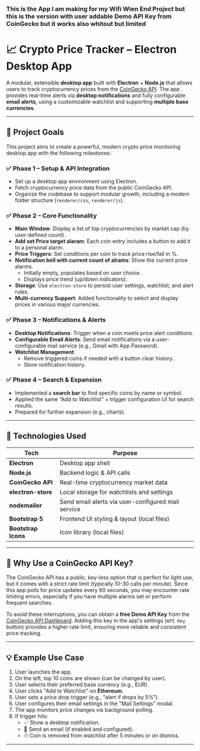 ### This is the App I am making for my Wifi Wien End Project but this is the version with user addable Demo API Key from CoinGecko but it works also whitout but limited

# 📈 Crypto Price Tracker – Electron Desktop App

A modular, extensible **desktop app** built with **Electron** + **Node.js** that allows users to track cryptocurrency prices from the [CoinGecko API](https://www.coingecko.com/en/api). The app provides real-time alerts via **desktop notifications** and fully configurable **email alerts**, using a customizable watchlist and supporting **multiple base currencies**.

---

## 🚀 Project Goals

This project aims to create a powerful, modern crypto price monitoring desktop app with the following milestones:

### ✅ **Phase 1 – Setup & API Integration**
- Set up a desktop app environment using Electron.
- Fetch cryptocurrency price data from the public CoinGecko API.
- Organize the codebase to support modular growth, including a modern folder structure (`renderer/css`, `renderer/js`).

### ✅ **Phase 2 – Core Functionality**
- **Main Window**: Display a list of top cryptocurrencies by market cap (by user-defined count).
- **Add set Price target alaram**: Each coin entry includes a button to add it to a personal alarm.
- **Price Triggers**: Set conditions per coin to track price rise/fall in %.
- **Notification bell with current count of alrams**: Show the current price alarms.
  - Initially empty, populates based on user choice.
  - Displays price trend (up/down indicators).
- **Storage**: Use `electron-store` to persist user settings, watchlist, and alert rules.
- **Multi-currency Support**: Added functionality to select and display prices in various major currencies.

### ✅ **Phase 3 – Notifications & Alerts**
- **Desktop Notifications**: Trigger when a coin meets price alert conditions.
- **Configurable Email Alerts**: Send email notifications via a user-configurable mail service (e.g., Gmail with App Password).
- **Watchlist Management**:
  - Remove triggered coins if needed with a button clear history.
  - Store notification history.

### ✅ **Phase 4 – Search & Expansion**
- Implemented a **search bar** to find specific coins by name or symbol.
- Applied the same “Add to Watchlist” + trigger configuration UI for search results.
- Prepared for further expansion (e.g., charts).

---

## 🧱 Technologies Used

| Tech | Purpose |
|------|---------|
| **Electron** | Desktop app shell |
| **Node.js** | Backend logic & API calls |
| **CoinGecko API** | Real-time cryptocurrency market data |
| **electron-store** | Local storage for watchlists and settings |
| **nodemailer** | Send email alerts via user-configured mail service |
| **Bootstrap 5** | Frontend UI styling & layout (local files) |
| **Bootstrap Icons** | Icon library (local files) |

---
## 🔑 Why Use a CoinGecko API Key?

The CoinGecko API has a public, key-less option that is perfect for light use, but it comes with a strict rate limit (typically 10-30 calls per minute). Since this app polls for price updates every 60 seconds, you may encounter rate limiting errors, especially if you have multiple alarms set or perform frequent searches.

To avoid these interruptions, you can obtain a **free Demo API Key** from the [CoinGecko API Dashboard](https://www.coingecko.com/account/api). Adding this key in the app's settings (`API Key` button) provides a higher rate limit, ensuring more reliable and consistent price tracking.

---

## 💡 Example Use Case

1. User launches the app.
2. On the left, top 10 coins are shown (can be changed by user).
3. User selects their preferred base currency (e.g., EUR).
4. User clicks "Add to Watchlist" on **Ethereum**.
5. User sets a price drop trigger (e.g., “alert if drops by 5%”).
6. User configures their email settings in the "Mail Settings" modal.
7. The app monitors price changes via background polling.
8. If trigger hits:
   - ✅ Show a desktop notification.
   - 📧 Send an email (if enabled and configured).
   - ⏱ Coin is removed from watchlist after 5 minutes or on dismiss.

---

